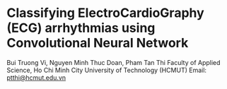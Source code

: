# Classifying ElectroCardioGraphy (ECG) arrhythmias using Convolutional Neural Network
Bui Truong Vi, Nguyen Minh Thuc Doan, Pham Tan Thi
Faculty of Applied Science, Ho Chi Minh City University of Technology (HCMUT)
Email: ptthi@hcmut.edu.vn 

